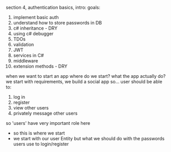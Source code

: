 section 4, authentication basics, intro:
goals:

1. implement basic auth
2. understand how to store passwords in DB
3. c# inheritance - DRY
4. using c# debugger
5. TDOs
6. validation
7. JWT
8. services in C#
9. middleware
10. extension methods - DRY

when we want to start an app where do we start?
what the app actually do?
we start with requirements, we build a social app so... user should be able to:

1. log in
2. register
3. view other users
4. privately message other users

so 'users' have very important role here

- so this is where we start
- we start with our user Entity
  but what we should do with the passwords users use to login/register
